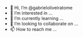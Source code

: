 - 👋 Hi, I’m @gabrieloliveiratome
- 👀 I’m interested in ...
- 🌱 I’m currently learning ...
- 💞️ I’m looking to collaborate on ...
- 📫 How to reach me ...

<!---
gabrieloliveiratome/gabrieloliveiratome is a ✨ special ✨ repository because its `README.md` (this file) appears on your GitHub profile.
You can click the Preview link to take a look at your changes.
--->
